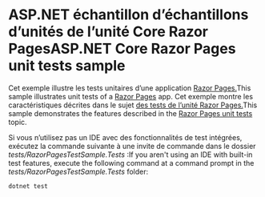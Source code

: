 # <a name="aspnet-core-razor-pages-unit-tests-sample"></a><span data-ttu-id="e5abb-101">ASP.NET échantillon d’échantillons d’unités de l’unité Core Razor Pages</span><span class="sxs-lookup"><span data-stu-id="e5abb-101">ASP.NET Core Razor Pages unit tests sample</span></span>

<span data-ttu-id="e5abb-102">Cet exemple illustre les tests unitaires d’une application [Razor Pages.](https://docs.microsoft.com/aspnet/core/mvc/razor-pages)</span><span class="sxs-lookup"><span data-stu-id="e5abb-102">This sample illustrates unit tests of a [Razor Pages](https://docs.microsoft.com/aspnet/core/mvc/razor-pages) app.</span></span> <span data-ttu-id="e5abb-103">Cet exemple montre les caractéristiques décrites dans le sujet [des tests de l’unité Razor Pages.](https://docs.microsoft.com/aspnet/core/test/razor-pages-tests)</span><span class="sxs-lookup"><span data-stu-id="e5abb-103">This sample demonstrates the features described in the [Razor Pages unit tests](https://docs.microsoft.com/aspnet/core/test/razor-pages-tests) topic.</span></span>

<span data-ttu-id="e5abb-104">Si vous n’utilisez pas un IDE avec des fonctionnalités de test intégrées, exécutez la commande suivante à une invite de commande dans le dossier *tests/RazorPagesTestSample.Tests* :</span><span class="sxs-lookup"><span data-stu-id="e5abb-104">If you aren't using an IDE with built-in test features, execute the following command at a command prompt in the *tests/RazorPagesTestSample.Tests* folder:</span></span>

```console
dotnet test
```
